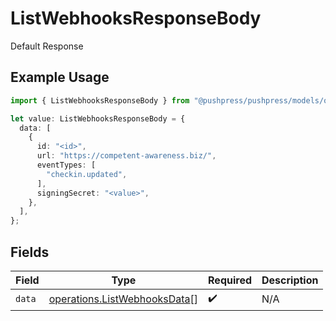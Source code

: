 # ListWebhooksResponseBody

Default Response

## Example Usage

```typescript
import { ListWebhooksResponseBody } from "@pushpress/pushpress/models/operations";

let value: ListWebhooksResponseBody = {
  data: [
    {
      id: "<id>",
      url: "https://competent-awareness.biz/",
      eventTypes: [
        "checkin.updated",
      ],
      signingSecret: "<value>",
    },
  ],
};
```

## Fields

| Field                                                                        | Type                                                                         | Required                                                                     | Description                                                                  |
| ---------------------------------------------------------------------------- | ---------------------------------------------------------------------------- | ---------------------------------------------------------------------------- | ---------------------------------------------------------------------------- |
| `data`                                                                       | [operations.ListWebhooksData](../../models/operations/listwebhooksdata.md)[] | :heavy_check_mark:                                                           | N/A                                                                          |